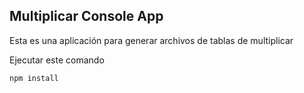 ## Multiplicar Console App

Esta es una aplicación para generar archivos de tablas de
multiplicar

Ejecutar este comando
```````````
npm install

```````````